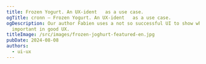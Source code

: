 ```yaml
---
title: Frozen Yogurt. An UX-ident   as a use case.
ogTitle: cronn – Frozen Yogurt. An UX-ident   as a use case.
ogDescription: Our author Fabien uses a not so successful UI to show what is
  important in good UX.
titleImage: /src/images/frozen-joghurt-featured-en.jpg
pubDate: 2024-08-08
authors:
  - ui-ux
---
```

